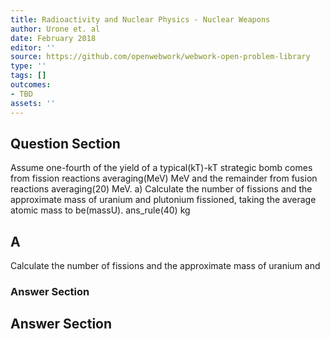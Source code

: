 ```yaml
---
title: Radioactivity and Nuclear Physics - Nuclear Weapons
author: Urone et. al
date: February 2018
editor: ''
source: https://github.com/openwebwork/webwork-open-problem-library
type: ''
tags: []
outcomes:
- TBD
assets: ''
---
```


## Question Section 

Assume one-fourth of the yield of a typical(kT)-kT strategic bomb comes from fission
reactions averaging(MeV) MeV and the remainder from fusion reactions averaging(20) MeV. 
a) Calculate the number of fissions and the approximate mass of uranium and
plutonium fissioned, taking the average atomic mass to be(massU). 
ans_rule(40) kg
## A
Calculate the number of fissions and the approximate mass of uranium and
### Answer Section


## Answer Section

